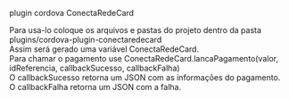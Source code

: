 plugin cordova ConectaRedeCard

Para usa-lo coloque os arquivos e pastas do projeto dentro da pasta plugins/cordova-plugin-conectaredecard</br>
Assim será gerado uma variável ConectaRedeCard.</br>
Para chamar o pagamento use ConectaRedeCard.lancaPagamento(valor, idReferencia, callbackSucesso, callbackFalha)</br>
O callbackSucesso retorna um JSON com as informações do pagamento.</br>
O callbackFalha retorna um JSON com a falha.</br>
